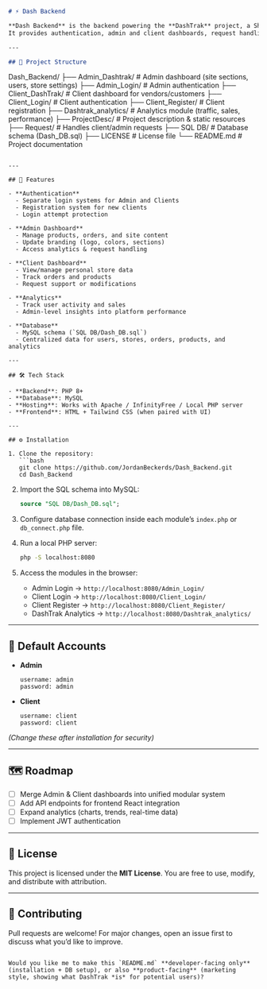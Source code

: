 ```markdown
# ⚡ Dash Backend

**Dash Backend** is the backend powering the **DashTrak** project, a Shopify-like platform inspired by DashOverflow.  
It provides authentication, admin and client dashboards, request handling, and integrates with a MySQL database for full store management.  

---

## 📂 Project Structure

```

Dash\_Backend/
├── Admin\_Dashtrak/        # Admin dashboard (site sections, users, store settings)
├── Admin\_Login/           # Admin authentication
├── Client\_DashTrak/       # Client dashboard for vendors/customers
├── Client\_Login/          # Client authentication
├── Client\_Register/       # Client registration
├── Dashtrak\_analytics/    # Analytics module (traffic, sales, performance)
├── ProjectDesc/           # Project description & static resources
├── Request/               # Handles client/admin requests
├── SQL DB/                # Database schema (Dash\_DB.sql)
├── LICENSE                # License file
└── README.md              # Project documentation

````

---

## 🚀 Features

- **Authentication**
  - Separate login systems for Admin and Clients
  - Registration system for new clients
  - Login attempt protection

- **Admin Dashboard**
  - Manage products, orders, and site content
  - Update branding (logo, colors, sections)
  - Access analytics & request handling

- **Client Dashboard**
  - View/manage personal store data
  - Track orders and products
  - Request support or modifications

- **Analytics**
  - Track user activity and sales
  - Admin-level insights into platform performance

- **Database**
  - MySQL schema (`SQL DB/Dash_DB.sql`)
  - Centralized data for users, stores, orders, products, and analytics

---

## 🛠️ Tech Stack

- **Backend**: PHP 8+
- **Database**: MySQL
- **Hosting**: Works with Apache / InfinityFree / Local PHP server
- **Frontend**: HTML + Tailwind CSS (when paired with UI)

---

## ⚙️ Installation

1. Clone the repository:
   ```bash
   git clone https://github.com/JordanBeckerds/Dash_Backend.git
   cd Dash_Backend
````

2. Import the SQL schema into MySQL:

   ```sql
   source "SQL DB/Dash_DB.sql";
   ```

3. Configure database connection inside each module’s `index.php` or `db_connect.php` file.

4. Run a local PHP server:

   ```bash
   php -S localhost:8080
   ```

5. Access the modules in the browser:

   * Admin Login → `http://localhost:8080/Admin_Login/`
   * Client Login → `http://localhost:8080/Client_Login/`
   * Client Register → `http://localhost:8080/Client_Register/`
   * DashTrak Analytics → `http://localhost:8080/Dashtrak_analytics/`

---

## 🔑 Default Accounts

* **Admin**

  ```
  username: admin
  password: admin
  ```
* **Client**

  ```
  username: client
  password: client
  ```

*(Change these after installation for security)*

---

## 🗺️ Roadmap

* [ ] Merge Admin & Client dashboards into unified modular system
* [ ] Add API endpoints for frontend React integration
* [ ] Expand analytics (charts, trends, real-time data)
* [ ] Implement JWT authentication

---

## 📜 License

This project is licensed under the **MIT License**.
You are free to use, modify, and distribute with attribution.

---

## 🤝 Contributing

Pull requests are welcome!
For major changes, open an issue first to discuss what you’d like to improve.

```

Would you like me to make this `README.md` **developer-facing only** (installation + DB setup), or also **product-facing** (marketing style, showing what DashTrak *is* for potential users)?
```
